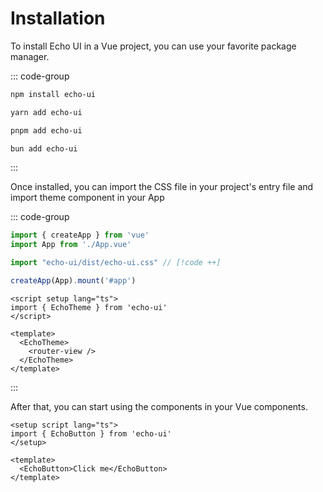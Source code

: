 # Installation

To install Echo UI in a Vue project, you can use your favorite package manager.

::: code-group

```bash [npm]
npm install echo-ui
```

```bash [yarn]
yarn add echo-ui
```

```bash [pnpm]
pnpm add echo-ui
```

```bash [bun]
bun add echo-ui
```

:::

Once installed, you can import the CSS file in your project's entry file and import theme component in your App


::: code-group

```ts [main.ts]
import { createApp } from 'vue'
import App from './App.vue'

import "echo-ui/dist/echo-ui.css" // [!code ++]

createApp(App).mount('#app')
```

```vue{2,6,8} [App.vue]
<script setup lang="ts">
import { EchoTheme } from 'echo-ui'
</script>

<template>
  <EchoTheme>
    <router-view />
  </EchoTheme>
</template>
```

:::

After that, you can start using the components in your Vue components.

```vue
<setup script lang="ts">
import { EchoButton } from 'echo-ui'
</setup>

<template>
  <EchoButton>Click me</EchoButton>
</template>
```